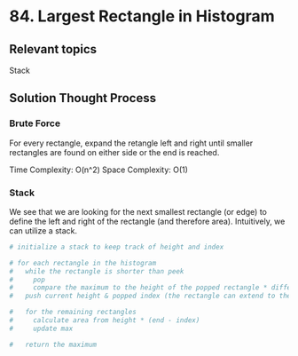 # 84. Largest Rectangle in Histogram
## Relevant topics
Stack

## Solution Thought Process
### Brute Force
For every rectangle, expand the retangle left and right until smaller rectangles are found on either side or the end is reached.

Time Complexity: O(n^2)
Space Complexity: O(1)

### Stack
We see that we are looking for the next smallest rectangle (or edge) to define the left and right of the rectangle (and therefore area). Intuitively, we can utilize a stack.
```python
# initialize a stack to keep track of height and index

# for each rectangle in the histogram
#   while the rectangle is shorter than peek
#     pop
#     compare the maximum to the height of the popped rectangle * difference of indices
#   push current height & popped index (the rectangle can extend to the left if the previous rectangles are taller)

#   for the remaining rectangles
#     calculate area from height * (end - index)
#     update max

#   return the maximum
```